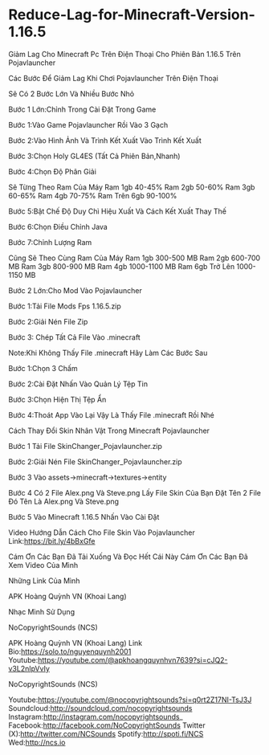 # Reduce-Lag-for-Minecraft-Version-1.16.5
Giảm Lag Cho Minecraft Pc Trên Điện Thoại Cho Phiên Bản 1.16.5 Trên Pojavlauncher

Các Bước Để Giảm Lag Khi Chơi Pojavlauncher Trên Điện Thoại

Sẽ Có 2 Bước Lớn
Và Nhiều Bước Nhỏ

Bước 1 Lớn:Chỉnh Trong Cài Đặt Trong Game

Bước 1:Vào Game Pojavlauncher Rồi Vào 3 Gạch

Bước 2:Vào Hình Ảnh Và Trình Kết Xuất Vào Trình Kết Xuất

Bước 3:Chọn Holy GL4ES (Tất Cả Phiên Bản,Nhanh)

Bước 4:Chọn Độ Phân Giải

Sẽ Từng Theo Ram Của Máy
Ram 1gb 40-45%
Ram 2gb 50-60%
Ram 3gb 60-65%
Ram 4gb 70-75%
Ram Trên 6gb 90-100%

Bước 5:Bật Chế Độ Duy Chì Hiệu Xuất Và Cách Kết Xuất Thay Thế

Bước 6:Chọn Điều Chỉnh Java

Bước 7:Chỉnh Lượng Ram

Cũng Sẽ Theo Cùng Ram Của Máy
Ram 1gb 300-500 MB
Ram 2gb 600-700 MB
Ram 3gb 800-900 MB
Ram 4gb 1000-1100 MB
Ram 6gb Trở Lên 1000-1150 MB

Bước 2 Lớn:Cho Mod Vào
Pojavlauncher

Bước 1:Tải File Mods Fps 1.16.5.zip

Bước 2:Giải Nén File Zip

Bước 3: Chép Tất Cả File Vào .minecraft

Note:Khi Không Thấy File .minecraft Hãy Làm Các Bước Sau 

Bước 1:Chọn 3 Chấm

Bước 2:Cài Đặt Nhấn Vào Quản Lý Tệp Tin

Bước 3:Chọn Hiện Thị Tệp Ẩn 

Bước 4:Thoát App Vào Lại Vậy Là Thấy File .minecraft Rồi Nhé

Cách Thay Đổi Skin Nhân Vật Trong Minecraft Pojavlauncher

Bước 1 Tải File SkinChanger_Pojavlauncher.zip

Bước 2:Giải Nén File SkinChanger_Pojavlauncher.zip

Bước 3 Vào assets->minecraft->textures->entity

Bước 4
Có 2 File Alex.png Và Steve.png Lấy File Skin Của Bạn Đặt Tên 2 File Đó Tên Là Alex.png Và Steve.png

Bước 5 Vào Minecraft 1.16.5 Nhấn Vào Cài Đặt

Video Hướng Dẫn Cách Cho File Skin Vào Pojavlauncher
Link:https://bit.ly/4bBxGfe

Cám Ơn Các Bạn Đã Tải Xuống Và Đọc Hết Cái Này Cám Ơn Các Bạn Đã Xem Video Của Mình

Những Link Của Mình

APK Hoàng Quỳnh VN (Khoai Lang) 

Nhạc Mình Sử Dụng

NoCopyrightSounds (NCS) 

APK Hoàng Quỳnh VN (Khoai Lang)
Link Bio:https://solo.to/nguyenquynh2001
Youtube:https://youtube.com/@apkhoangquynhvn7639?si=cJQ2-v3L2nIpVvIy

NoCopyrightSounds (NCS)

Youtube:https://youtube.com/@nocopyrightsounds?si=q0rt2Z17NI-TsJ3J
Soundcloud:http://soundcloud.com/nocopyrightsounds
Instagram:http://instagram.com/nocopyrightsounds_
Facebook:http://facebook.com/NoCopyrightSounds
Twitter (X):http://twitter.com/NCSounds
Spotify:http://spoti.fi/NCS
Wed:http://ncs.io

